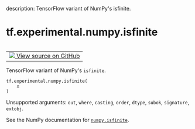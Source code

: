 description: TensorFlow variant of NumPy's isfinite.

<div itemscope itemtype="http://developers.google.com/ReferenceObject">
<meta itemprop="name" content="tf.experimental.numpy.isfinite" />
<meta itemprop="path" content="Stable" />
</div>

# tf.experimental.numpy.isfinite

<!-- Insert buttons and diff -->

<table class="tfo-notebook-buttons tfo-api nocontent" align="left">
<td>
  <a target="_blank" href="https://github.com/tensorflow/tensorflow/blob/r2.4/tensorflow/python/ops/numpy_ops/np_math_ops.py#L862-L864">
    <img src="https://www.tensorflow.org/images/GitHub-Mark-32px.png" />
    View source on GitHub
  </a>
</td>
</table>



TensorFlow variant of NumPy's `isfinite`.

<pre class="devsite-click-to-copy prettyprint lang-py tfo-signature-link">
<code>tf.experimental.numpy.isfinite(
    x
)
</code></pre>



<!-- Placeholder for "Used in" -->

Unsupported arguments: `out`, `where`, `casting`, `order`, `dtype`, `subok`, `signature`, `extobj`.

See the NumPy documentation for [`numpy.isfinite`](https://numpy.org/doc/1.16/reference/generated/numpy.isfinite.html).